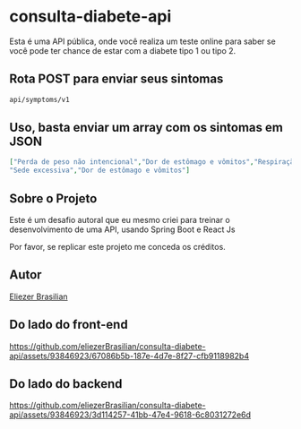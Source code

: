 # consulta-diabete-api

Esta é uma API pública, onde você realiza um teste online para saber se você pode ter chance de estar com a diabete tipo 1 ou tipo 2.

## Rota POST para enviar seus sintomas

```bash
api/symptoms/v1
```

## Uso, basta enviar um array com os sintomas em JSON

```json
["Perda de peso não intencional","Dor de estômago e vômitos","Respiração pesada",
"Sede excessiva","Dor de estômago e vômitos"]
```

## Sobre o Projeto

Este é um desafio autoral que eu mesmo criei para treinar o desenvolvimento de uma API, usando Spring Boot e React Js

Por favor, se replicar este projeto me conceda os créditos. 

## Autor

[Eliezer Brasilian](https://www.linkedin.com/in/eliezerbrasilian/)

## Do lado do front-end

https://github.com/eliezerBrasilian/consulta-diabete-api/assets/93846923/67086b5b-187e-4d7e-8f27-cfb9118982b4

## Do lado do backend

https://github.com/eliezerBrasilian/consulta-diabete-api/assets/93846923/3d114257-41bb-47e4-9618-6c8031272e6d



